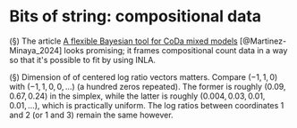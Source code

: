 #  Bits of string: compositional data

(§) The article [A flexible Bayesian tool for CoDa mixed models](https://link.springer.com/article/10.1007/s11222-024-10427-3) [@Martinez-Minaya_2024] looks promising; it frames compositional count data in a way so that it's possible to fit by using INLA. 

(§) Dimension of of centered log ratio vectors matters. Compare $(-1, 1, 0)$ with
$(-1, 1, 0, 0, \ldots)$  (a hundred zeros repeated). The former is roughly
$(0.09, 0.67, 0.24)$ in the simplex, while the latter is roughly 
$(0.004, 0.03, 0.01, 0.01, \ldots)$, which is practically uniform. The log 
ratios between coordinates 1 and 2 (or 1 and 3) remain the same however.



